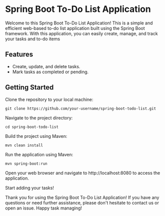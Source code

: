 # Spring Boot To-Do List Application

Welcome to this Spring Boot To-Do List Application! This is a simple and efficient web-based to-do list application built using the Spring Boot framework. With this application, you can easily create, manage, and track your tasks and to-do items

## Features

- Create, update, and delete tasks.
- Mark tasks as completed or pending.

## Getting Started

Clone the repository to your local machine:

```
git clone https://github.com/your-username/spring-boot-todo-list.git
```

Navigate to the project directory:

```
cd spring-boot-todo-list
```

Build the project using Maven:

```
mvn clean install
```

Run the application using Maven:

```
mvn spring-boot:run
```

Open your web browser and navigate to http://localhost:8080 to access the application.

Start adding your tasks!

Thank you for using the Spring Boot To-Do List Application! If you have any questions or need further assistance, please don't hesitate to contact us or open an issue. Happy task managing!
